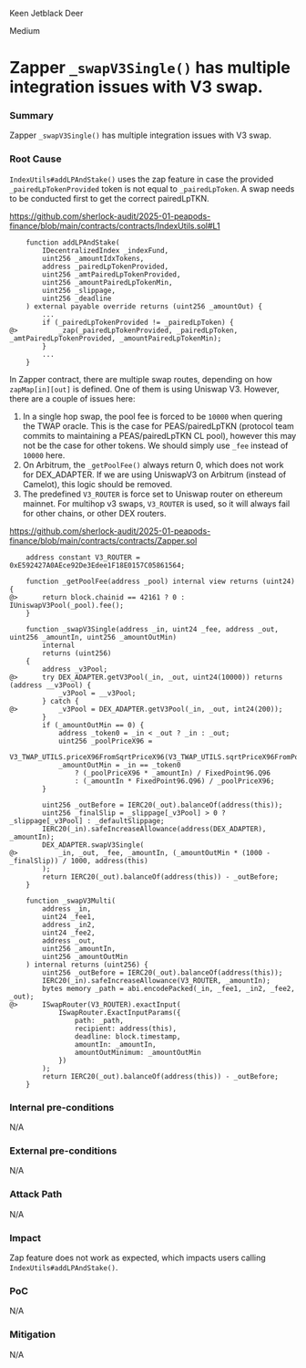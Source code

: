 Keen Jetblack Deer

Medium

# Zapper `_swapV3Single()` has multiple integration issues with V3 swap.


### Summary

Zapper `_swapV3Single()` has multiple integration issues with V3 swap.

### Root Cause

`IndexUtils#addLPAndStake()` uses the zap feature in case the provided `_pairedLpTokenProvided` token is not equal to `_pairedLpToken`. A swap needs to be conducted first to get the correct pairedLpTKN.

https://github.com/sherlock-audit/2025-01-peapods-finance/blob/main/contracts/contracts/IndexUtils.sol#L1

```solidity
    function addLPAndStake(
        IDecentralizedIndex _indexFund,
        uint256 _amountIdxTokens,
        address _pairedLpTokenProvided,
        uint256 _amtPairedLpTokenProvided,
        uint256 _amountPairedLpTokenMin,
        uint256 _slippage,
        uint256 _deadline
    ) external payable override returns (uint256 _amountOut) {
    	...
        if (_pairedLpTokenProvided != _pairedLpToken) {
@>          _zap(_pairedLpTokenProvided, _pairedLpToken, _amtPairedLpTokenProvided, _amountPairedLpTokenMin);
        }
        ...
    }
```

In Zapper contract, there are multiple swap routes, depending on how `zapMap[in][out]` is defined. One of them is using Uniswap V3. However, there are a couple of issues here:

1. In a single hop swap, the pool fee is forced to be `10000` when quering the TWAP oracle. This is the case for PEAS/pairedLpTKN (protocol team commits to maintaining a PEAS/pairedLpTKN CL pool), however this may not be the case for other tokens. We should simply use `_fee` instead of `10000` here.
2. On Arbitrum, the `_getPoolFee()` always return 0, which does not work for DEX_ADAPTER. If we are using UniswapV3 on Arbitrum (instead of Camelot), this logic should be removed.
3. The predefined `V3_ROUTER` is force set to Uniswap router on ethereum mainnet. For multihop v3 swaps, `V3_ROUTER` is used, so it will always fail for other chains, or other DEX routers.

https://github.com/sherlock-audit/2025-01-peapods-finance/blob/main/contracts/contracts/Zapper.sol

```solidity
	address constant V3_ROUTER = 0xE592427A0AEce92De3Edee1F18E0157C05861564;

    function _getPoolFee(address _pool) internal view returns (uint24) {
@>      return block.chainid == 42161 ? 0 : IUniswapV3Pool(_pool).fee();
    }

    function _swapV3Single(address _in, uint24 _fee, address _out, uint256 _amountIn, uint256 _amountOutMin)
        internal
        returns (uint256)
    {
        address _v3Pool;
@>      try DEX_ADAPTER.getV3Pool(_in, _out, uint24(10000)) returns (address __v3Pool) {
            _v3Pool = __v3Pool;
        } catch {
@>          _v3Pool = DEX_ADAPTER.getV3Pool(_in, _out, int24(200));
        }
        if (_amountOutMin == 0) {
            address _token0 = _in < _out ? _in : _out;
            uint256 _poolPriceX96 =
                V3_TWAP_UTILS.priceX96FromSqrtPriceX96(V3_TWAP_UTILS.sqrtPriceX96FromPoolAndInterval(_v3Pool));
            _amountOutMin = _in == _token0
                ? (_poolPriceX96 * _amountIn) / FixedPoint96.Q96
                : (_amountIn * FixedPoint96.Q96) / _poolPriceX96;
        }

        uint256 _outBefore = IERC20(_out).balanceOf(address(this));
        uint256 _finalSlip = _slippage[_v3Pool] > 0 ? _slippage[_v3Pool] : _defaultSlippage;
        IERC20(_in).safeIncreaseAllowance(address(DEX_ADAPTER), _amountIn);
        DEX_ADAPTER.swapV3Single(
@>          _in, _out, _fee, _amountIn, (_amountOutMin * (1000 - _finalSlip)) / 1000, address(this)
        );
        return IERC20(_out).balanceOf(address(this)) - _outBefore;
    }

    function _swapV3Multi(
        address _in,
        uint24 _fee1,
        address _in2,
        uint24 _fee2,
        address _out,
        uint256 _amountIn,
        uint256 _amountOutMin
    ) internal returns (uint256) {
        uint256 _outBefore = IERC20(_out).balanceOf(address(this));
        IERC20(_in).safeIncreaseAllowance(V3_ROUTER, _amountIn);
        bytes memory _path = abi.encodePacked(_in, _fee1, _in2, _fee2, _out);
@>      ISwapRouter(V3_ROUTER).exactInput(
            ISwapRouter.ExactInputParams({
                path: _path,
                recipient: address(this),
                deadline: block.timestamp,
                amountIn: _amountIn,
                amountOutMinimum: _amountOutMin
            })
        );
        return IERC20(_out).balanceOf(address(this)) - _outBefore;
    }
```

### Internal pre-conditions

N/A

### External pre-conditions

N/A

### Attack Path

N/A

### Impact

Zap feature does not work as expected, which impacts users calling `IndexUtils#addLPAndStake()`.

### PoC

N/A

### Mitigation

N/A
